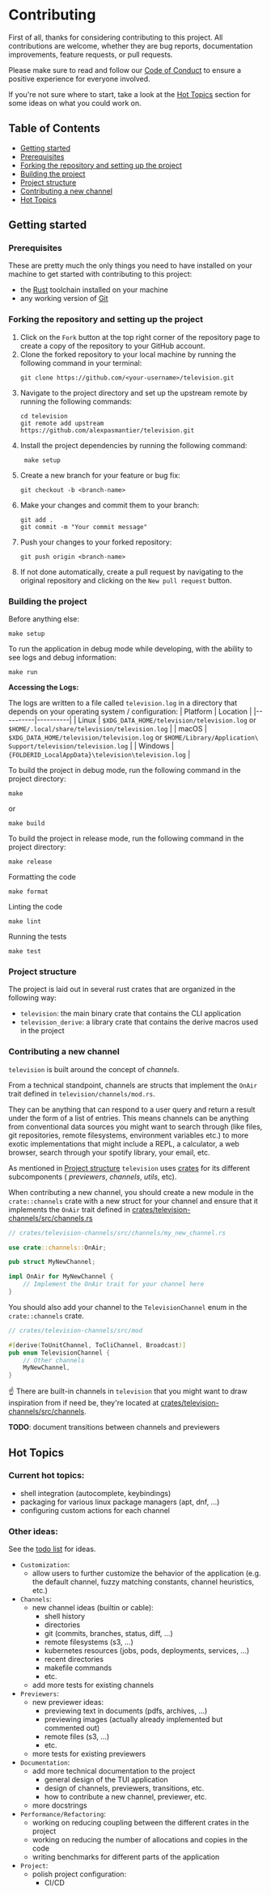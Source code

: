 # Contributing

First of all, thanks for considering contributing to this project. All contributions are welcome, whether they are bug
reports, documentation improvements, feature requests, or pull requests.

Please make sure to read and follow our [Code of Conduct](CODE_OF_CONDUCT.md) to ensure a positive experience for
everyone involved.

If you're not sure where to start, take a look at the [Hot Topics](#hot-topics) section for some ideas on what you could
work on.

## Table of Contents

- [Getting started](#getting-started)
- [Prerequisites](#prerequisites)
- [Forking the repository and setting up the project](#forking-the-repository-and-setting-up-the-project)
- [Building the project](#building-the-project)
- [Project structure](#project-structure)
- [Contributing a new channel](#contributing-a-new-channel)
- [Hot Topics](#hot-topics)

## Getting started

### Prerequisites

These are pretty much the only things you need to have installed on your machine to get started with contributing to
this project:

- the [Rust](https://www.rust-lang.org/tools/install) toolchain installed on your machine
- any working version of [Git](https://git-scm.com/downloads)

### Forking the repository and setting up the project

1. Click on the `Fork` button at the top right corner of the repository page to create a copy of the repository to your
   GitHub account.
2. Clone the forked repository to your local machine by running the following command in your terminal:
   ```shell
   git clone https://github.com/<your-username>/television.git
   ```
3. Navigate to the project directory and set up the upstream remote by running the following commands:
   ```shell
   cd television
   git remote add upstream https://github.com/alexpasmantier/television.git
   ```
4. Install the project dependencies by running the following command:
   ```shell
    make setup
    ```
5. Create a new branch for your feature or bug fix:
   ```shell
   git checkout -b <branch-name>
   ```
6. Make your changes and commit them to your branch:
   ```shell
   git add .
   git commit -m "Your commit message"
   ```
7. Push your changes to your forked repository:
   ```shell
   git push origin <branch-name>
   ```
8. If not done automatically, create a pull request by navigating to the original repository and clicking on the
   `New pull request` button.

### Building the project

Before anything else:

```shell
make setup
```

To run the application in debug mode while developing, with the ability to see logs and debug information:

```shell
make run
```

**Accessing the Logs:**

The logs are written to a file called `television.log` in a directory that depends on your operating system /
configuration:
| Platform | Location |
|----------|----------|
| Linux | `$XDG_DATA_HOME/television/television.log` or `$HOME/.local/share/television/television.log` |
| macOS | `$XDG_DATA_HOME/television/television.log` or `$HOME/Library/Application\ Support/television/television.log` |
| Windows | `{FOLDERID_LocalAppData}\television\television.log` |

To build the project in debug mode, run the following command in the project directory:

```shell
make
```

or

```shell
make build
```

To build the project in release mode, run the following command in the project directory:

```shell
make release
```

Formatting the code

```shell
make format
```

Linting the code

```shell
make lint
```

Running the tests

```shell
make test
```

### Project structure

The project is laid out in several rust crates that are organized in the following way:

- `television`: the main binary crate that contains the CLI application
- `television_derive`: a library crate that contains the derive macros used in the project

### Contributing a new channel

`television` is built around the concept of _channels_.

From a technical standpoint, channels are structs that implement the `OnAir` trait defined in
`television/channels/mod.rs`.

They can be anything that can respond to a user query and return a result under the form of a list of entries. This
means channels can be anything from conventional data sources you might want to search through (like files, git
repositories, remote filesystems, environment variables etc.) to more exotic implementations that might include a REPL,
a calculator, a web browser, search through your spotify library, your email, etc.

As mentioned in [Project structure](#project-structure) `television`
uses [crates](https://doc.rust-lang.org/book/ch07-01-packages-and-crates.html) for its different subcomponents (
_previewers_, _channels_, _utils_, etc).

When contributing a new channel, you should create a new module in the `crate::channels` crate with a new struct for
your channel and ensure that it implements the `OnAir` trait defined
in [crates/television-channels/src/channels.rs](crates/television-channels/src/channels.rs)

```rust
// crates/television-channels/src/channels/my_new_channel.rs

use crate::channels::OnAir;

pub struct MyNewChannel;

impl OnAir for MyNewChannel {
    // Implement the OnAir trait for your channel here
}
```

You should also add your channel to the `TelevisionChannel` enum in the `crate::channels` crate.

```rust
// crates/television-channels/src/mod

#[derive(ToUnitChannel, ToCliChannel, Broadcast)]
pub enum TelevisionChannel {
    // Other channels
    MyNewChannel,
}
```

☝️ There are built-in channels in `television` that you might want to draw inspiration from if need be, they're located
at [crates/television-channels/src/channels](crates/television-channels/src/channels).

**TODO**: document transitions between channels and previewers

## Hot Topics

### Current hot topics:

- shell integration (autocomplete, keybindings)
- packaging for various linux package managers (apt, dnf, ...)
- configuring custom actions for each channel

### Other ideas:

See the [todo list](./TODO.md) for ideas.

- `Customization`:
    - allow users to further customize the behavior of the application (e.g. the default channel, fuzzy matching
      constants, channel heuristics, etc.)
- `Channels`:
    - new channel ideas (builtin or cable):
        - shell history
        - directories
        - git (commits, branches, status, diff, ...)
        - remote filesystems (s3, ...)
        - kubernetes resources (jobs, pods, deployments, services, ...)
        - recent directories
        - makefile commands
        - etc.
    - add more tests for existing channels
- `Previewers`:
    - new previewer ideas:
        - previewing text in documents (pdfs, archives, ...)
        - previewing images (actually already implemented but commented out)
        - remote files (s3, ...)
        - etc.
    - more tests for existing previewers
- `Documentation`:
    - add more technical documentation to the project
        - general design of the TUI application
        - design of channels, previewers, transitions, etc.
        - how to contribute a new channel, previewer, etc.
    - more docstrings
- `Performance/Refactoring`:
    - working on reducing coupling between the different crates in the project
    - working on reducing the number of allocations and copies in the code
    - writing benchmarks for different parts of the application
- `Project`:
    - polish project configuration:
        - CI/CD



